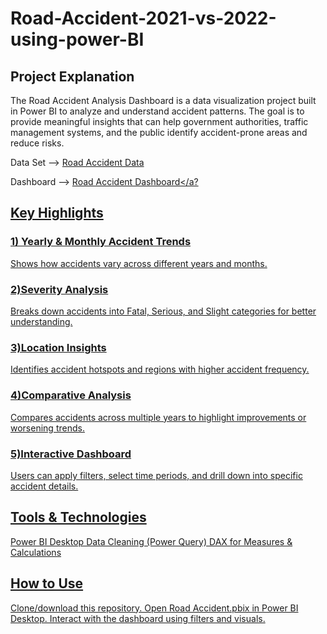 # Road-Accident-2021-vs-2022-using-power-BI
## Project Explanation
The Road Accident Analysis Dashboard is a data visualization project built in Power BI to analyze and understand accident patterns. The goal is to provide meaningful insights that can help government authorities, traffic management systems, and the public identify accident-prone areas and reduce risks.

Data Set --> <a href="https://github.com/dilliprasathB/Road-Accident-2021-vs-2022-using-power-BI/blob/main/Road%20Accident%20Data.xlsb"> Road Accident Data</a>

Dashboard --> <a href="https://github.com/dilliprasathB/Road-Accident-2021-vs-2022-using-power-BI/blob/main/Road%20Accident.pbix">Road Accident Dashboard</a?

## Key Highlights
### 1) Yearly & Monthly Accident Trends
Shows how accidents vary across different years and months.

### 2)Severity Analysis 
Breaks down accidents into Fatal, Serious, and Slight categories for better understanding.

### 3)Location Insights 
Identifies accident hotspots and regions with higher accident frequency.

### 4)Comparative Analysis 
Compares accidents across multiple years to highlight improvements or worsening trends.

### 5)Interactive Dashboard 
Users can apply filters, select time periods, and drill down into specific accident details.
## Tools & Technologies
Power BI Desktop
Data Cleaning (Power Query)
DAX for Measures & Calculations
## How to Use
Clone/download this repository.
Open Road Accident.pbix in Power BI Desktop.
Interact with the dashboard using filters and visuals.

